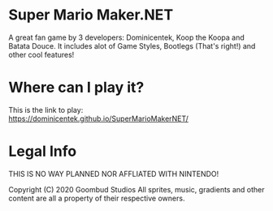 # Super Mario Maker.NET
A great fan game by 3 developers: Dominicentek, Koop the Koopa and Batata Douce.
It includes alot of Game Styles, Bootlegs (That's right!) and other cool features!

# Where can I play it?
This is the link to play: https://dominicentek.github.io/SuperMarioMakerNET/

# Legal Info
THIS IS NO WAY PLANNED NOR AFFLIATED WITH NINTENDO!

Copyright (C) 2020 Goombud Studios
All sprites, music, gradients and other content are all a property of their respective owners.
